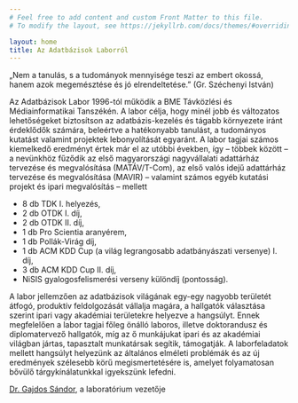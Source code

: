 ```yaml
---
# Feel free to add content and custom Front Matter to this file.
# To modify the layout, see https://jekyllrb.com/docs/themes/#overriding-theme-defaults

layout: home
title: Az Adatbázisok Laborról
---
```

„Nem a tanulás, s a tudományok mennyisége teszi az embert okossá, hanem azok megemésztése és jó elrendeltetése.”
(Gr. Széchenyi István)

Az Adatbázisok Labor 1996-tól működik a BME Távközlési és Médiainformatikai Tanszékén. A labor célja, hogy minél jobb és változatos lehetőségeket biztosítson az adatbázis-kezelés és tágabb környezete iránt érdeklődők számára, beleértve a hatékonyabb tanulást, a tudományos kutatást valamint projektek lebonyolítását egyaránt. A labor tagjai számos kiemelkedő eredményt értek már el az utóbbi években, így – többek között – a nevünkhöz fűződik az első magyarországi nagyvállalati adattárház tervezése és megvalósítása (MATÁV/T-Com), az első valós idejű adattárház tervezése és megvalósítása (MAVIR) – valamint számos egyéb kutatási projekt és ipari megvalósítás – mellett

 - 8 db TDK I. helyezés,
 - 2 db OTDK I. díj,
 - 2 db OTDK II. díj,
 - 1 db Pro Scientia aranyérem,
 - 1 db Pollák-Virág díj,
 - 1 db ACM KDD Cup (a világ legrangosabb adatbányászati versenye) I. díj,
 - 3 db ACM KDD Cup II. díj,
 - NiSIS gyalogosfelismerési verseny különdíj (pontosság).

A labor jellemzően az adatbázisok világának egy-egy nagyobb területét átfogó, produktív feldolgozását vállalja magára, a hallgatók választása szerint ipari vagy akadémiai területekre helyezve a hangsúlyt. Ennek megfelelően a labor tagjai főleg önálló laboros, illetve doktorandusz és diplomatervező hallgatók, míg az ő munkájukat ipari és az akadémiai világban jártas, tapasztalt munkatársak segítik, támogatják. A laborfeladatok mellett hangsúlyt helyezünk az általános elméleti problémák és az új eredmények szélesebb körű megismertetésére is, amelyet folyamatosan bővülő tárgykínálatunkkal igyekszünk lefedni.

[Dr. Gajdos Sándor](https://db.bme.hu/~gajdos),  a laboratórium vezetője
